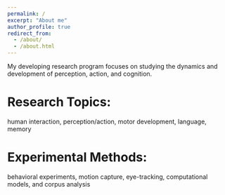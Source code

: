 ```yaml
---
permalink: /
excerpt: "About me"
author_profile: true
redirect_from: 
  - /about/
  - /about.html
---
```


My developing research program focuses on studying the dynamics and development of perception, action, and cognition. 

Research Topics:
======
human interaction, perception/action, motor development, language, memory

Experimental Methods:
======
behavioral experiments, motion capture, eye-tracking, computational models, and corpus analysis





